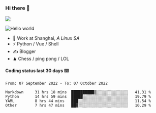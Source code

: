 ### Hi there 👋
![](https://komarev.com/ghpvc/?username=Xuhandsome)


<img src="https://github-readme-stats.vercel.app/api?username=XuHandsome&show_icons=true&theme=merko" alt="Hello world">

<br/>

- 🍻  Work at Shanghai, _A Linux SA_
- ⚡  Python / Vue / Shell
- ✍️  Blogger
- ♟  Chess / ping pong / LOL

#### Coding status last 30 days ⌨️

<!--START_SECTION:waka-->

```text
From: 07 September 2022 - To: 07 October 2022

Markdown     31 hrs 18 mins  ██████████▒░░░░░░░░░░░░░░   41.31 %
Python       14 hrs 59 mins  █████░░░░░░░░░░░░░░░░░░░░   19.79 %
YAML         8 hrs 44 mins   ███░░░░░░░░░░░░░░░░░░░░░░   11.54 %
Other        7 hrs 47 mins   ██▓░░░░░░░░░░░░░░░░░░░░░░   10.29 %
```

<!--END_SECTION:waka-->
